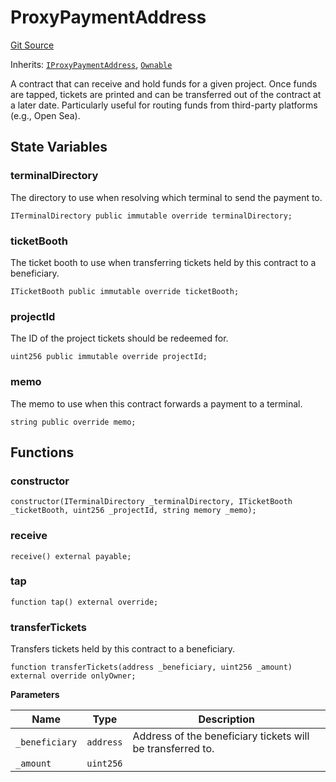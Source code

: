 # ProxyPaymentAddress

[Git Source](https://github.com/jbx-protocol/juice-contracts-v1/blob/71fd42afb0ef0d51606019d9a17dcb746505efd5/contracts/ProxyPaymentAddress.sol)

Inherits: [`IProxyPaymentAddress`](/docs/v4/deprecated/v1/api/interfaces/iproxypaymentaddress.md), [`Ownable`](https://docs.openzeppelin.com/contracts/4.x/api/access#Ownable)

A contract that can receive and hold funds for a given project.
Once funds are tapped, tickets are printed and can be transferred out of the contract at a later date.
Particularly useful for routing funds from third-party platforms (e.g., Open Sea).

## State Variables

### terminalDirectory

The directory to use when resolving which terminal to send the payment to.

```solidity
ITerminalDirectory public immutable override terminalDirectory;
```

### ticketBooth

The ticket booth to use when transferring tickets held by this contract to a beneficiary.

```solidity
ITicketBooth public immutable override ticketBooth;
```

### projectId

The ID of the project tickets should be redeemed for.

```solidity
uint256 public immutable override projectId;
```

### memo

The memo to use when this contract forwards a payment to a terminal.

```solidity
string public override memo;
```

## Functions

### constructor

```solidity
constructor(ITerminalDirectory _terminalDirectory, ITicketBooth _ticketBooth, uint256 _projectId, string memory _memo);
```

### receive

```solidity
receive() external payable;
```

### tap

```solidity
function tap() external override;
```

### transferTickets

Transfers tickets held by this contract to a beneficiary.

```solidity
function transferTickets(address _beneficiary, uint256 _amount) external override onlyOwner;
```

**Parameters**

|Name|Type|Description|
|----|----|-----------|
|`_beneficiary`|`address`|Address of the beneficiary tickets will be transferred to.|
|`_amount`|`uint256`||

